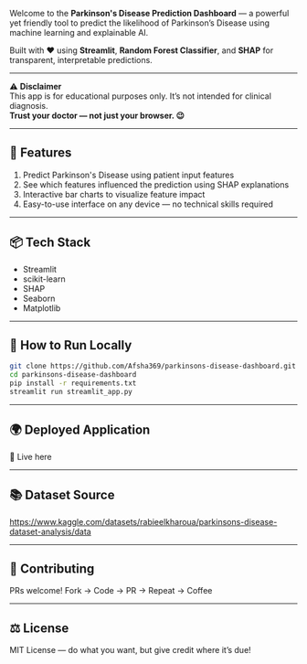 Welcome to the **Parkinson's Disease Prediction Dashboard** — a powerful yet friendly tool to predict the likelihood of Parkinson’s Disease using machine learning and explainable AI.

Built with ❤️ using **Streamlit**, **Random Forest Classifier**, and **SHAP** for transparent, interpretable predictions.

---

⚠️ **Disclaimer**  
This app is for educational purposes only. It’s not intended for clinical diagnosis.  
**Trust your doctor — not just your browser. 😉**

---

## 🚀 Features

1. Predict Parkinson's Disease using patient input features  
2. See which features influenced the prediction using SHAP explanations  
3. Interactive bar charts to visualize feature impact  
4. Easy-to-use interface on any device — no technical skills required  

---

## 📦 Tech Stack

- Streamlit  
- scikit-learn  
- SHAP  
- Seaborn  
- Matplotlib  

---

## 📝 How to Run Locally

```bash
git clone https://github.com/Afsha369/parkinsons-disease-dashboard.git
cd parkinsons-disease-dashboard
pip install -r requirements.txt
streamlit run streamlit_app.py
```
---

## 🌍 Deployed Application
🔗 Live here

---

## 📚 Dataset Source
https://www.kaggle.com/datasets/rabieelkharoua/parkinsons-disease-dataset-analysis/data

---

## 🤝 Contributing
PRs welcome! Fork → Code → PR → Repeat → Coffee 

---

## ⚖️ License
MIT License — do what you want, but give credit where it’s due!



